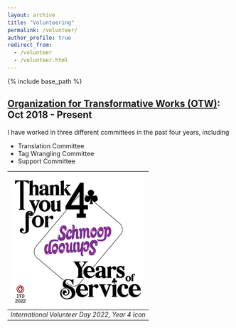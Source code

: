 ```yaml
---
layout: archive
title: "Volunteering"
permalink: /volunteer/
author_profile: true
redirect_from:
  - /volunteer
  - /volunteer.html
---
```


{% include base_path %}

[Organization for Transformative Works (OTW)](https://www.transformativeworks.org/): Oct 2018 - Present
------

I have worked in three different committees in the past four years, including
* Translation Committee
* Tag Wrangling Committee
* Support Committee

<center>
  
| <img src="https://github.com/jiantongliu/jiantongliu.github.io/blob/master/images/2022%20IVD%20-%204%20Years.png" width="300" /> |
|:--:| 
| *International Volunteer Day 2022, Year 4 Icon* |
</center>
